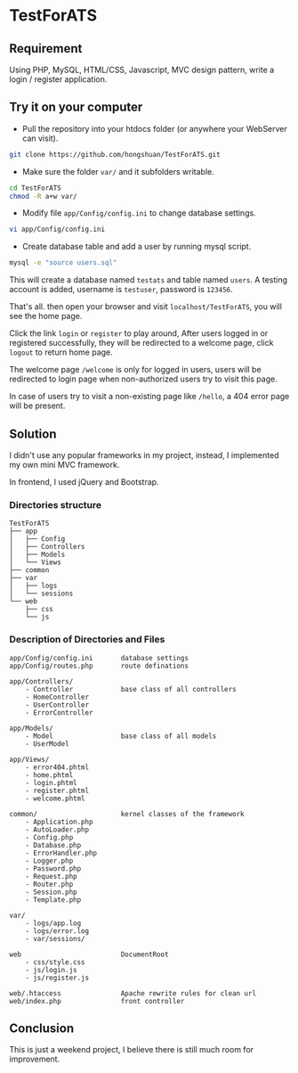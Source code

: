 # TestForATS

## Requirement

Using PHP, MySQL, HTML/CSS, Javascript, MVC design pattern, write a login / register application.

## Try it on your computer

* Pull the repository into your htdocs folder (or anywhere your WebServer can visit).

```bash
git clone https://github.com/hongshuan/TestForATS.git
```

* Make sure the folder `var/` and it subfolders writable.

```bash
cd TestForATS
chmod -R a+w var/
```

* Modify file `app/Config/config.ini` to change database settings.

```bash
vi app/Config/config.ini
```

* Create database table and add a user by running mysql script.

```bash
mysql -e "source users.sql"
```

This will create a database named `testats` and table named `users`. A testing account is added,
username is `testuser`, password is `123456`.

That's all. then open your browser and visit `localhost/TestForATS`, you will see the home page.

Click the link `login` or `register` to play around, After users logged in or
registered successfully, they will be redirected to a welcome page, click
`logout` to return home page.

The welcome page `/welcome` is only for logged in users, users will be redirected to login
page when non-authorized users try to visit this page.

In case of users try to visit a non-existing page like `/hello`, a 404 error page will be present.

## Solution

I didn't use any popular frameworks in my project, instead, I implemented my own mini MVC framework.

In frontend, I used jQuery and Bootstrap.

### Directories structure

```
TestForATS
├── app
│   ├── Config
│   ├── Controllers
│   ├── Models
│   └── Views
├── common
├── var
│   ├── logs
│   └── sessions
└── web
    ├── css
    └── js
```

### Description of Directories and Files

```
app/Config/config.ini       database settings
app/Config/routes.php       route definations

app/Controllers/
    - Controller            base class of all controllers
    - HomeController
    - UserController
    - ErrorController

app/Models/
    - Model                 base class of all models
    - UserModel

app/Views/
    - error404.phtml
    - home.phtml
    - login.phtml
    - register.phtml
    - welcome.phtml

common/                     kernel classes of the framework
    - Application.php
    - AutoLoader.php
    - Config.php
    - Database.php
    - ErrorHandler.php
    - Logger.php
    - Password.php
    - Request.php
    - Router.php
    - Session.php
    - Template.php

var/
    - logs/app.log
    - logs/error.log
    - var/sessions/

web                         DocumentRoot
    - css/style.css
    - js/login.js
    - js/register.js

web/.htaccess               Apache rewrite rules for clean url
web/index.php               front controller
```

## Conclusion

This is just a weekend project, I believe there is still much room for improvement.

